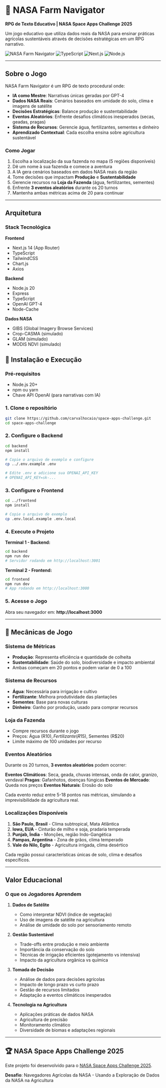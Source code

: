 # 🌱 NASA Farm Navigator

**RPG de Texto Educativo | NASA Space Apps Challenge 2025**

Um jogo educativo que utiliza dados reais da NASA para ensinar práticas agrícolas sustentáveis através
de decisões estratégicas em um RPG narrativo.

![NASA Farm Navigator](https://img.shields.io/badge/NASA-Space%20Apps%202025-blue)
![TypeScript](https://img.shields.io/badge/TypeScript-5.4-blue)
![Next.js](https://img.shields.io/badge/Next.js-14-black)
![Node.js](https://img.shields.io/badge/Node.js-20-green)

---

## Sobre o Jogo

NASA Farm Navigator é um RPG de texto procedural onde:

- **IA como Mestre**: Narrativas únicas geradas por GPT-4
- **Dados NASA Reais**: Cenários baseados em umidade do solo, clima e imagens de satélite
- **Decisões Estratégicas**: Balance produção e sustentabilidade
- **Eventos Aleatórios**: Enfrente desafios climáticos inesperados (secas, geadas, pragas)
- **Sistema de Recursos**: Gerencie água, fertilizantes, sementes e dinheiro
- **Aprendizado Contextual**: Cada escolha ensina sobre agricultura sustentável

### Como Jogar

1. Escolha a localização da sua fazenda no mapa (5 regiões disponíveis)
2. Dê um nome à sua fazenda e comece a aventura
3. A IA gera cenários baseados em dados NASA reais da região
4. Tome decisões que impactam **Produção** e **Sustentabilidade**
5. Gerencie recursos na **Loja da Fazenda** (água, fertilizantes, sementes)
6. Enfrente **3 eventos aleatórios** durante os 20 turnos
7. Mantenha ambas métricas acima de 20 para continuar

---

## Arquitetura

### Stack Tecnológica

**Frontend**
- Next.js 14 (App Router)
- TypeScript
- TailwindCSS
- Chart.js
- Axios

**Backend**
- Node.js 20
- Express
- TypeScript
- OpenAI GPT-4
- Node-Cache

**Dados NASA**
- GIBS (Global Imagery Browse Services)
- Crop-CASMA (simulado)
- GLAM (simulado)
- MODIS NDVI (simulado)

## 🚀 Instalação e Execução

### Pré-requisitos

- Node.js 20+
- npm ou yarn
- Chave API OpenAI (para narrativas com IA)

### 1. Clone o repositório

```bash
git clone https://github.com/carvalhocaio/space-apps-challenge.git
cd space-apps-challenge
```

### 2. Configure o Backend

```bash
cd backend
npm install

# Copie o arquivo de exemplo e configure
cp ../.env.example .env

# Edite .env e adicione sua OPENAI_API_KEY
# OPENAI_API_KEY=sk-...
```

### 3. Configure o Frontend

```bash
cd ../frontend
npm install

# Copie o arquivo de exemplo
cp .env.local.example .env.local
```

### 4. Execute o Projeto

**Terminal 1 - Backend:**
```bash
cd backend
npm run dev
# Servidor rodando em http://localhost:3001
```

**Terminal 2 - Frontend:**
```bash
cd frontend
npm run dev
# App rodando em http://localhost:3000
```

### 5. Acesse o Jogo

Abra seu navegador em: **http://localhost:3000**

---

## 🎯 Mecânicas de Jogo

### Sistema de Métricas
- **Produção**: Representa eficiência e quantidade de colheita
- **Sustentabilidade**: Saúde do solo, biodiversidade e impacto ambiental
- Ambas começam em 20 pontos e podem variar de 0 a 100

### Sistema de Recursos
- **Água**: Necessária para irrigação e cultivo
- **Fertilizante**: Melhora produtividade das plantações
- **Sementes**: Base para novas culturas
- **Dinheiro**: Ganho por produção, usado para comprar recursos

### Loja da Fazenda
- Compre recursos durante o jogo
- Preços: Água (R$10), Fertilizante (R$15), Sementes (R$20)
- Limite máximo de 100 unidades por recurso

### Eventos Aleatórios
Durante os 20 turnos, **3 eventos aleatórios** podem ocorrer:

**Eventos Climáticos**: Seca, geada, chuvas intensas, onda de calor, granizo, vendaval
**Pragas**: Gafanhotos, doenças fúngicas
**Eventos de Mercado**: Queda nos preços
**Eventos Naturais**: Erosão do solo

Cada evento reduz entre 5-18 pontos nas métricas, simulando a imprevisibilidade da agricultura real.

### Localizações Disponíveis
1. **São Paulo, Brasil** - Clima subtropical, Mata Atlântica
2. **Iowa, EUA** - Cinturão de milho e soja, pradaria temperada
3. **Punjab, Índia** - Monções, região Indo-Gangética
4. **Pampas, Argentina** - Zona de grãos, clima temperado
5. **Vale do Nilo, Egito** - Agricultura irrigada, clima desértico

Cada região possui características únicas de solo, clima e desafios específicos.

---

## Valor Educacional

### O que os Jogadores Aprendem

1. **Dados de Satélite**
   - Como interpretar NDVI (índice de vegetação)
   - Uso de imagens de satélite na agricultura
   - Análise de umidade do solo por sensoriamento remoto

2. **Gestão Sustentável**
   - Trade-offs entre produção e meio ambiente
   - Importância da conservação do solo
   - Técnicas de irrigação eficientes (gotejamento vs intensiva)
   - Impacto da agricultura orgânica vs química

3. **Tomada de Decisão**
   - Análise de dados para decisões agrícolas
   - Impacto de longo prazo vs curto prazo
   - Gestão de recursos limitados
   - Adaptação a eventos climáticos inesperados

4. **Tecnologia na Agricultura**
   - Aplicações práticas de dados NASA
   - Agricultura de precisão
   - Monitoramento climático
   - Diversidade de biomas e adaptações regionais

---

## 🏆 NASA Space Apps Challenge 2025

Este projeto foi desenvolvido para o [NASA Space Apps Challenge 2025](https://www.spaceappschallenge.org/2025/challenges/nasa-farm-navigators-using-nasa-data-exploration-in-agriculture/).

**Desafio**: Navegadores Agrícolas da NASA - Usando a Exploração de Dados da NASA na Agricultura

